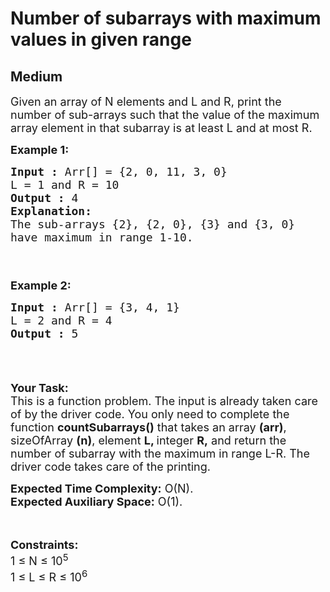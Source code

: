 # Number of subarrays with maximum values in given range
## Medium 
<div class="problem-statement">
                <p></p><p><span style="font-size:18px">Given an array of N elements and L and R, print the number of sub-arrays such that the value of the maximum array element in that subarray is at least L and at most R.</span></p>

<p><span style="font-size:18px"><strong>Example 1:</strong></span></p>

<pre><span style="font-size:18px"><strong>Input :</strong> Arr[] = {2, 0, 11, 3, 0}
L = 1 and R = 10
<strong>Output :</strong> 4
<strong>Explanation:
</strong>The sub-arrays {2}, {2, 0}, {3} and {3, 0}
have maximum in range 1-10.


</span></pre>

<p><span style="font-size:18px"><strong>Example 2:</strong></span></p>

<pre><span style="font-size:18px"><strong>Input :</strong> Arr[] = {3, 4, 1}
L = 2 and R = 4
<strong>Output :</strong> 5

</span></pre>

<p>&nbsp;</p>

<p><span style="font-size:18px"><strong>Your Task:</strong><br>
This is a function problem. The input is already taken care of by the driver code. You only need to complete the function <strong>countSubarrays()</strong> that takes an array <strong>(arr)</strong>, sizeOfArray <strong>(n)</strong>, element <strong>L, </strong>integer <strong>R,</strong> and return the number of subarray with the maximum&nbsp;in range L-R. The driver code takes care of the printing.</span></p>

<p><span style="font-size:18px"><strong>Expected Time Complexity:</strong>&nbsp;O(N).<br>
<strong>Expected Auxiliary Space:</strong>&nbsp;O(1).</span><br>
&nbsp;</p>

<p><br>
<span style="font-size:18px"><strong>Constraints:</strong><br>
1 ≤ N ≤ 10<sup>5</sup><br>
1 ≤ L ≤ R ≤ 10<sup>6</sup></span></p>
 <p></p>
            </div>
